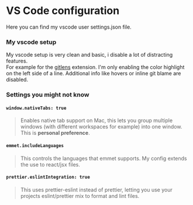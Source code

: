 # VS Code configuration

Here you can find my vscode user settings.json file.

### My vscode setup

My vscode setup is very clean and basic, i disable a lot of distracting features.  
For example for the [gitlens](https://marketplace.visualstudio.com/items?itemName=eamodio.gitlens) extension. I'm only enabling the color highlight on the left side of a line. Additional info like hovers or inline git blame are disabled.

### Settings you might not know

#### `window.nativeTabs: true`
> Enables native tab support on Mac, this lets you group multiple windows (with different workspaces for example) into one window.  
> This is **personal preference**.

#### `emmet.includeLanguages`
> This controls the languages that emmet supports.
> My config extends the use to react/jsx files.

#### `prettier.eslintIntegration: true`
> This uses prettier-eslint instead of prettier, letting you use your projects eslint/prettier mix to format and lint files.